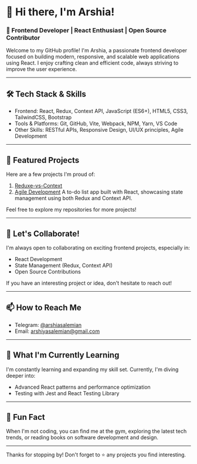 # 👋 Hi there, I'm Arshia!

### 🚀 Frontend Developer | React Enthusiast | Open Source Contributor

Welcome to my GitHub profile! I'm Arshia, a passionate frontend developer focused on building modern, responsive, and scalable web applications using React. I enjoy crafting clean and efficient code, always striving to improve the user experience.

---

## 🛠️ Tech Stack & Skills
- Frontend: React, Redux, Context API, JavaScript (ES6+), HTML5, CSS3, TailwindCSS, Bootstrap
- Tools & Platforms: Git, GitHub, Vite, Webpack, NPM, Yarn, VS Code
- Other Skills: RESTful APIs, Responsive Design, UI/UX principles, Agile Development

---

## 🌟 Featured Projects
Here are a few projects I'm proud of:

1. [Reduxe-vs-Context](https://github.com/DevoraX/Reduxe-vs-Context)
2. [Agile Development](https://github.com/DevoraX/What-is-Agile-Development-)
   A to-do list app built with React, showcasing state management using both Redux and Context API.

Feel free to explore my repositories for more projects!

---

## 🤝 Let's Collaborate!
I'm always open to collaborating on exciting frontend projects, especially in:
- React Development
- State Management (Redux, Context API)
- Open Source Contributions

If you have an interesting project or idea, don't hesitate to reach out!

---

## 📫 How to Reach Me
- Telegram: [@arshiasalemian](https://t.me/arshiasalemian)
- Email: arshiyasalemian@gmail.com

---

## 🌱 What I'm Currently Learning
I'm constantly learning and expanding my skill set. Currently, I'm diving deeper into:
- Advanced React patterns and performance optimization
- Testing with Jest and React Testing Library

---

## 🎯 Fun Fact
When I'm not coding, you can find me at the gym, exploring the latest tech trends, or reading books on software development and design.

---

Thanks for stopping by! Don't forget to ⭐ any projects you find interesting.

